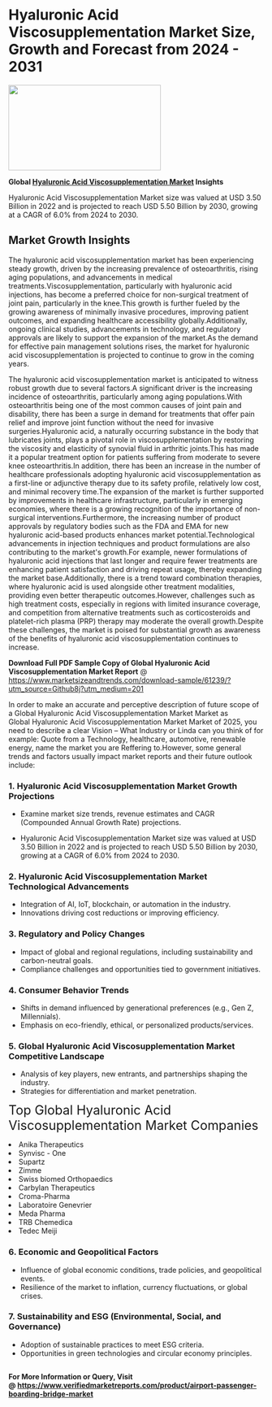 <H1>Hyaluronic Acid Viscosupplementation Market Size, Growth and Forecast from 2024 - 2031</H1><img class="aligncenter size-medium wp-image-584254" src="https://thirdeyenews.in/wp-content/uploads/2024/09/Global-Market-Research-300x168.jpeg" alt="" width="300" height="168" /><p><strong>Global&nbsp;<a href="https://www.marketsizeandtrends.com/download-sample/61239/?utm_source=Github8j?utm_medium=201">Hyaluronic Acid Viscosupplementation Market</a> Insights</strong></p><p>Hyaluronic Acid Viscosupplementation Market size was valued at USD 3.50 Billion in 2022 and is projected to reach USD 5.50 Billion by 2030, growing at a CAGR of 6.0% from 2024 to 2030.</p><p><h2>Market Growth Insights</h2> <p>The hyaluronic acid viscosupplementation market has been experiencing steady growth, driven by the increasing prevalence of osteoarthritis, rising aging populations, and advancements in medical treatments.Viscosupplementation, particularly with hyaluronic acid injections, has become a preferred choice for non-surgical treatment of joint pain, particularly in the knee.This growth is further fueled by the growing awareness of minimally invasive procedures, improving patient outcomes, and expanding healthcare accessibility globally.Additionally, ongoing clinical studies, advancements in technology, and regulatory approvals are likely to support the expansion of the market.As the demand for effective pain management solutions rises, the market for hyaluronic acid viscosupplementation is projected to continue to grow in the coming years.</p> <p>The hyaluronic acid viscosupplementation market is anticipated to witness robust growth due to several factors.A significant driver is the increasing incidence of osteoarthritis, particularly among aging populations.With osteoarthritis being one of the most common causes of joint pain and disability, there has been a surge in demand for treatments that offer pain relief and improve joint function without the need for invasive surgeries.Hyaluronic acid, a naturally occurring substance in the body that lubricates joints, plays a pivotal role in viscosupplementation by restoring the viscosity and elasticity of synovial fluid in arthritic joints.This has made it a popular treatment option for patients suffering from moderate to severe knee osteoarthritis.In addition, there has been an increase in the number of healthcare professionals adopting hyaluronic acid viscosupplementation as a first-line or adjunctive therapy due to its safety profile, relatively low cost, and minimal recovery time.The expansion of the market is further supported by improvements in healthcare infrastructure, particularly in emerging economies, where there is a growing recognition of the importance of non-surgical interventions.Furthermore, the increasing number of product approvals by regulatory bodies such as the FDA and EMA for new hyaluronic acid-based products enhances market potential.Technological advancements in injection techniques and product formulations are also contributing to the market's growth.For example, newer formulations of hyaluronic acid injections that last longer and require fewer treatments are enhancing patient satisfaction and driving repeat usage, thereby expanding the market base.Additionally, there is a trend toward combination therapies, where hyaluronic acid is used alongside other treatment modalities, providing even better therapeutic outcomes.However, challenges such as high treatment costs, especially in regions with limited insurance coverage, and competition from alternative treatments such as corticosteroids and platelet-rich plasma (PRP) therapy may moderate the overall growth.Despite these challenges, the market is poised for substantial growth as awareness of the benefits of hyaluronic acid viscosupplementation continues to increase.<p><span class=""><strong>Download Full PDF Sample Copy of Global Hyaluronic Acid Viscosupplementation Market Report</strong> @ <a href="https://www.marketsizeandtrends.com/download-sample/61239/?utm_source=Github8j?utm_medium=201" target="_blank">https://www.marketsizeandtrends.com/download-sample/61239/?utm_source=Github8j?utm_medium=201</a></span></p><p>In order to make an accurate and perceptive description of future scope of a Global&nbsp;Hyaluronic Acid Viscosupplementation Market Market as Global&nbsp;Hyaluronic Acid Viscosupplementation Market Market of 2025, you need to describe a clear Vision &ndash; What Industry or Linda can you think of for example: Quote from a Technology, healthcare, automotive, renewable energy, name the market you are Reffering to.However, some general trends and factors usually impact market reports and their future outlook include:</p><h3>1.&nbsp;<strong>Hyaluronic Acid Viscosupplementation Market Growth Projections</strong></h3><ul><li>Examine market size trends, revenue estimates and CAGR (Compounded Annual Growth Rate) projections.</li><li><p>Hyaluronic Acid Viscosupplementation Market size was valued at USD 3.50 Billion in 2022 and is projected to reach USD 5.50 Billion by 2030, growing at a CAGR of 6.0% from 2024 to 2030.</p></li></ul><h3>2.&nbsp;<strong>Hyaluronic Acid Viscosupplementation Market Technological Advancements</strong></h3><ul><li>Integration of AI, IoT, blockchain, or automation in the industry.</li><li>Innovations driving cost reductions or improving efficiency.</li></ul><h3>3.&nbsp;<strong>Regulatory and Policy Changes</strong></h3><ul><li>Impact of global and regional regulations, including sustainability and carbon-neutral goals.</li><li>Compliance challenges and opportunities tied to government initiatives.</li></ul><h3>4.&nbsp;<strong>Consumer Behavior Trends</strong></h3><ul><li>Shifts in demand influenced by generational preferences (e.g., Gen Z, Millennials).</li><li>Emphasis on eco-friendly, ethical, or personalized products/services.</li></ul><h3>5.&nbsp;<strong>Global Hyaluronic Acid Viscosupplementation Market Competitive Landscape</strong></h3><ul><li>Analysis of key players, new entrants, and partnerships shaping the industry.</li><li>Strategies for differentiation and market penetration.</li></ul><p data-pm-slice="1 1 []"><span style="color: inherit; font-family: inherit; font-size: 25px;">Top Global Hyaluronic Acid Viscosupplementation Market Companies</span></p><div class="" data-test-id=""><p><li>Anika Therapeutics</li><li> Synvisc - One</li><li> Supartz</li><li> Zimme</li><li> Swiss biomed Orthopaedics</li><li> Carbylan Therapeutics</li><li> Croma-Pharma</li><li> Laboratoire Genevrier</li><li> Meda Pharma</li><li> TRB Chemedica</li><li> Tedec Meiji</li></p></div><h3>6.&nbsp;<strong>Economic and Geopolitical Factors</strong></h3><ul><li>Influence of global economic conditions, trade policies, and geopolitical events.</li><li>Resilience of the market to inflation, currency fluctuations, or global crises.</li></ul><h3>7.&nbsp;<strong>Sustainability and ESG (Environmental, Social, and Governance)</strong></h3><ul><li>Adoption of sustainable practices to meet ESG criteria.</li><li>Opportunities in green technologies and circular economy principles.</li></ul><h2><strong style="font-size: 14px;">For More Information or Query, Visit @&nbsp;</strong><a style="background-color: #ffffff; font-size: 14px;" href="https://www.marketsizeandtrends.com/report/hyaluronic-acid-viscosupplementation-market/" target="_blank">https://www.verifiedmarketreports.com/product/airport-passenger-boarding-bridge-market</a></h2>